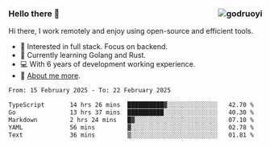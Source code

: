 ### Hello there 👋 <img align="right" src="https://github-readme-stats.vercel.app/api?username=godruoyi&show_icons=true" alt="godruoyi" />

Hi there, I work remotely and enjoy using open-source and efficient tools.

- 🔭 Interested in full stack. Focus on backend.
- 🌱 Currently learning Golang and Rust.
- 💻 With 6 years of development working experience.
- 👒 [About me more](https://godruoyi.com/posts/about-godruoyi).



<!--START_SECTION:waka-->

```txt
From: 15 February 2025 - To: 22 February 2025

TypeScript       14 hrs 26 mins  ██████████▓░░░░░░░░░░░░░░   42.70 %
Go               13 hrs 37 mins  ██████████░░░░░░░░░░░░░░░   40.30 %
Markdown         2 hrs 24 mins   █▓░░░░░░░░░░░░░░░░░░░░░░░   07.10 %
YAML             56 mins         ▓░░░░░░░░░░░░░░░░░░░░░░░░   02.78 %
Text             36 mins         ▒░░░░░░░░░░░░░░░░░░░░░░░░   01.81 %
```

<!--END_SECTION:waka-->
